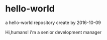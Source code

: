 # hello-world
a hello-world repository create by 2016-10-09

Hi,humans!
i'm a senior development manager
